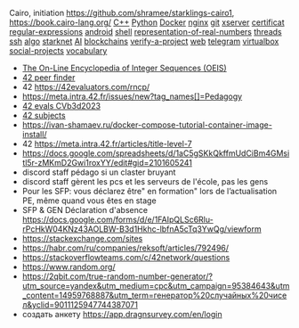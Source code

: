 Cairo, initiation https://github.com/shramee/starklings-cairo1, https://book.cairo-lang.org/
[C++](https://github.com/akostrik/CPP_modules_42)
[Python](https://github.com/akostrik/Python-for-Data-Science)
[Docker](https://github.com/akostrik/general-culture/blob/main/docker.md)
[nginx](https://github.com/akostrik/general-culture/blob/main/nginx.md)
[git](https://github.com/akostrik/general-culture/blob/main/git.md)
[xserver](https://github.com/akostrik/general-culture/blob/main/xserver.md)
[certificat](https://github.com/akostrik/general-culture/blob/main/certificat.md)
[regular-expressions](https://github.com/akostrik/general-culture/blob/main/regular-expressions.md)
[android](https://github.com/akostrik/general-culture/blob/main/android.md)
[shell](https://github.com/akostrik/general-culture/blob/main/shell.md)
[representation-of-real-numbers](https://github.com/akostrik/general-culture/blob/main/representation-of-real-numbers.md)
[threads](https://github.com/akostrik/general-culture/blob/main/threads.md)
[ssh](https://github.com/akostrik/general-culture/blob/main/ssh.md)
[algo](https://github.com/akostrik/general-culture/blob/main/algo.md)
[starknet](https://github.com/akostrik/general-culture/blob/main/git.md)
[AI](https://github.com/akostrik/general-culture/blob/main/AI.md)
[blockchains](https://github.com/akostrik/general-culture/blob/main/blockchains.md)
[verify-a-project](https://github.com/akostrik/general-culture/blob/main/verify-a-project.md)
[web](https://github.com/akostrik/general-culture/blob/main/web.md)
[telegram](https://github.com/akostrik/general-culture/blob/main/telegram.md)
[virtualbox](https://github.com/akostrik/general-culture/blob/main/virtualbox.md)
[social-projects](https://github.com/akostrik/general-culture/blob/main/social-projects.md)
[vocabulary](https://github.com/akostrik/general-culture/blob/main/vocabulary.md)
  
  
* [The On-Line Encyclopedia of Integer Sequences (OEIS)](https://oeis.org/)
* [42 peer finder](https://find-peers.codam.nl/Paris)
* 42 https://42evaluators.com/rncp/
* https://meta.intra.42.fr/issues/new?tag_names[]=Pedagogy
* [42 evals CVb3d2023](https://rphlr.github.io/42-Evals/) 
* [42 subjects](https://github.com/rphlr/42-Subjects)
* https://ivan-shamaev.ru/docker-compose-tutorial-container-image-install/  
* 42 https://meta.intra.42.fr/articles/title-level-7
* https://docs.google.com/spreadsheets/d/1aC5gSKkQkffmUdCiBm4GMsitl5r-zMKmD2Gwi1roxYY/edit#gid=2101605241
* discord staff pédago si un claster bruyant
* discord staff gèrent les pcs et les serveurs de l'école, pas les gens
* Pour les SFP: vous déclarez être" en formation" lors de l’actualisation PE, même quand vous êtes en stage
* SFP & GEN Déclaration d'absence https://docs.google.com/forms/d/e/1FAIpQLSc6Rlu-rPcHkW04KNz43AOLBW-B3d1Hkhc-lbfnA5cTq3YwQg/viewform
* https://stackexchange.com/sites
* https://habr.com/ru/companies/reksoft/articles/792496/ 
* https://stackoverflowteams.com/c/42network/questions
* https://www.random.org/
* https://2qbit.com/true-random-number-generator/?utm_source=yandex&utm_medium=cpc&utm_campaign=95384643&utm_content=14959768887&utm_term=генератор%20случайных%20чисел&yclid=9011125947744387071
* создать анкету https://app.dragnsurvey.com/en/login
